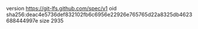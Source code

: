 version https://git-lfs.github.com/spec/v1
oid sha256:deac4e5736def832102fb6c6956e22926e765765d22a8325db4623688444997e
size 2935
